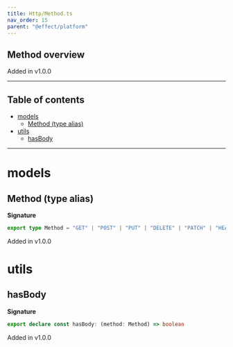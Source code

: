 ```yaml
---
title: Http/Method.ts
nav_order: 15
parent: "@effect/platform"
---
```


## Method overview

Added in v1.0.0

---

<h2 class="text-delta">Table of contents</h2>

- [models](#models)
  - [Method (type alias)](#method-type-alias)
- [utils](#utils)
  - [hasBody](#hasbody)

---

# models

## Method (type alias)

**Signature**

```ts
export type Method = "GET" | "POST" | "PUT" | "DELETE" | "PATCH" | "HEAD" | "OPTIONS"
```

Added in v1.0.0

# utils

## hasBody

**Signature**

```ts
export declare const hasBody: (method: Method) => boolean
```

Added in v1.0.0
